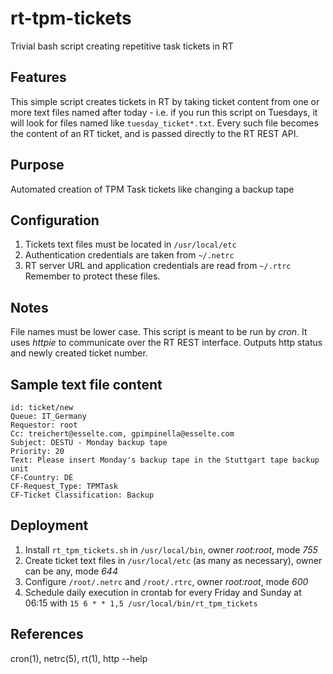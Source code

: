 rt-tpm-tickets
==============

Trivial bash script creating repetitive task tickets in RT

## Features
This simple script creates tickets in RT by taking ticket content from one or more text files
named after today - i.e. if you run this script on Tuesdays, it will look for files named
like `tuesday_ticket*.txt`.
Every such file becomes the content of an RT ticket, and is passed directly to the RT REST API.

## Purpose
Automated creation of TPM Task tickets like changing a backup tape

## Configuration
1. Tickets text files must be located in `/usr/local/etc`
2. Authentication credentials are taken from `~/.netrc`
3. RT server URL and application credentials are read from `~/.rtrc`
Remember to protect these files.

## Notes
File names must be lower case.
This script is meant to be run by *cron*.
It uses *httpie* to communicate over the RT REST interface.
Outputs http status and newly created ticket number.

## Sample text file content
```
id: ticket/new
Queue: IT_Germany
Requestor: root
Cc: treichert@esselte.com, gpimpinella@esselte.com
Subject: DESTU - Monday backup tape
Priority: 20
Text: Please insert Monday's backup tape in the Stuttgart tape backup unit
CF-Country: DE
CF-Request_Type: TPMTask
CF-Ticket Classification: Backup
```

## Deployment
1. Install `rt_tpm_tickets.sh` in `/usr/local/bin`, owner *root:root*, mode *755*
2. Create ticket text files in `/usr/local/etc` (as many as necessary), owner can be any, mode *644*
3. Configure `/root/.netrc` and `/root/.rtrc`, owner *root:root*, mode *600*
4. Schedule daily execution in crontab for every Friday and Sunday at 06:15 with `15 6 * * 1,5 /usr/local/bin/rt_tpm_tickets`

## References
cron(1), netrc(5), rt(1), http --help
